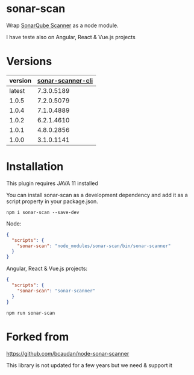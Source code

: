 sonar-scan
==================

Wrap [SonarQube Scanner](https://docs.sonarqube.org) as a node module.

I have teste also on Angular, React & Vue.js projects

# Versions
|  version | [sonar-scanner-cli](https://mvnrepository.com/artifact/org.sonarsource.scanner.cli/sonar-scanner-cli) |
|----------|-----------------------|
|   latest |    7.3.0.5189   	     |
|   1.0.5  |    7.2.0.5079   	     |
|   1.0.4  |    7.1.0.4889   	     |
|   1.0.2  |    6.2.1.4610         |
|   1.0.1  |    4.8.0.2856         |
|   1.0.0  |    3.1.0.1141         |


# Installation

This plugin requires JAVA 11 installed

You can install sonar-scan as a development dependency and add it as a script property in your package.json.

```shell
npm i sonar-scan --save-dev
```     

Node:
```json
{
  "scripts": {
    "sonar-scan": "node_modules/sonar-scan/bin/sonar-scanner"
  }
}
```
Angular, React & Vue.js projects:
```json
{
  "scripts": {
    "sonar-scan": "sonar-scanner"
  }
}
```

```shell
npm run sonar-scan
```     
# Forked from

https://github.com/bcaudan/node-sonar-scanner

This library is not updated for a few years but we need & support it

